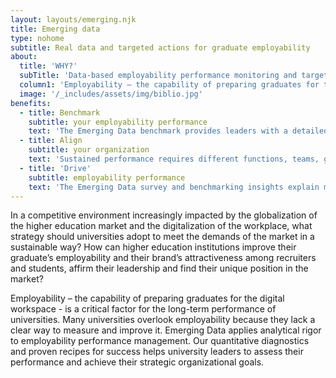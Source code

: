 ```yaml
---
layout: layouts/emerging.njk
title: Emerging data
type: nohome
subtitle: Real data and targeted actions for graduate employability
about:
  title: 'WHY?'
  subTitle: 'Data-based employability performance monitoring and targeted actions for higher education institutions'
  column1: 'Employability – the capability of preparing graduates for the digital workspace - is a critical factor for the long-term performance of universities. Many universities overlook employability because they lack a clear way to measure and improve it. Emerging Data applies analytical rigor to employability performance management. Our quantitative diagnostics and proven recipes for success helps university leaders to assess their performance and achieve their strategic organizational goals.'
  image: '/_includes/assets/img/biblio.jpg'
benefits:
  - title: Benchmark
    subtitle: your employability performance
    text: 'The Emerging Data benchmark provides leaders with a detailed picture of their institution\’s performance compared to peers. With over 1 billion employer reviews across years, geographies and industries, it offers a global standard to measure and manage employability performance.'
  - title: Align
    subtitle: your organization
    text: 'Sustained performance requires different functions, teams, geographies, and tenure levels to share a common set of goals and priorities. Emerging Data helps leaders find the disconnects and get everyone on the same page.'
  - title: 'Drive'
    subtitle: employability performance
    text: 'The Emerging Data survey and benchmarking insights explain most employability performance variations. This helps leaders analyze the impact of company practices and culture on performance and create an implementation roadmap to improve it.'
---
```


<p>In a competitive environment increasingly impacted by the globalization of the higher education market and the digitalization of the workplace, what strategy should universities adopt to meet the demands of the market in a sustainable way? How can higher education institutions improve their graduate’s employability and their brand’s attractiveness among recruiters and students, affirm their leadership and find their unique position in the market?</p>
<p>Employability – the capability of preparing graduates for the digital workspace - is a critical factor for the long-term performance of universities. Many universities overlook employability because they lack a clear way to measure and improve it. Emerging Data applies analytical rigor to employability performance management. Our quantitative diagnostics and proven recipes for success helps university leaders to assess their performance and achieve their strategic organizational goals.</p>
